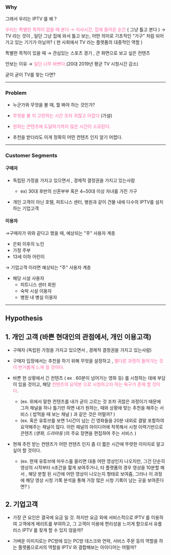 
### Why

그래서 우리는 IPTV 를 왜 ?

<span style="color:rgb(255, 102, 163)">우리는 특별한 목적이 없을 때 본다 → 식사시간, 집에 들어온 순간</span> ( 그냥 틀고 본다 )
→ TV 라는 것이 , 일단 그냥 집에 와서 틀고 보는, 어떤 의미로 기초적인 "가구" 처럼 되어가고 있는 기기가 아닐까? ( 현 사회에서 TV 라는 플랫폼의 대중적인 역할 )



특별한 목적이 있을 때 → 관심있는 스포츠 경기 , 큰 화면으로 보고 싶은 컨텐츠

안보는 이유 → <span style="color:rgb(255, 102, 163)">일단 너무 바쁘다.</span>(20대 2019년 평균 TV 시청시간 감소)

굳이 굳이 TV를 찾는 다면?

---

### Problem

- 누군가와 무엇을 볼 때, 뭘 봐야 하는 것인가?                                                                     

- <span style="color:rgb(255, 102, 163)">무엇을 볼 지 고민하는 시간 조차 귀찮고 아깝다</span> (가설)

- <span style="color:rgb(255, 102, 163)">원하는 콘텐츠에 도달하기까지 많은 시간이 소모된다.</span>

- 추천을 받더라도 이게 정확히 어떤 컨텐츠 인지 알기 어렵다.



---

### Customer Segments

#### 구매자

- 독립된 가정을 가지고 있으면서 , 경제적 결정권을 가지고 있는사람 
	- ex) 30대 후반의 신혼부부 혹은 4~50대 이상 자녀를 가진 가구

- 개인 고객이 아닌 호텔, 피트니스 센터, 병원과 같이 건물 내에 다수의 IPTV를 설치하는 기업고객


#### 이용자

→구매자가 위와 같다고 했을 때, 예상되는 "주" 사용자 계층

- 은퇴 이후의 노인 
- 가정 주부
- 13세 이하 어린이

→ 기업고객 이라면 예상되는 "주" 사용자 계층

- 해당 시설 사용자 
	- 피트니스 센터 회원
	- 숙박 시설 이용자
	- 병원 내 병실 이용자



---

## Hypothesis

## 1. 개인 고객 (바쁜 현대인의 관점에서, 개인 이용고객)

- 구매자 (독립된 가정을 가지고 있으면서 , 경제적 결정권을 가지고 있는사람)
- 구매자 입장에서는 추천을 하기 위해 무엇을 설정하고 , <span style="color:rgb(255, 102, 163)">별다른 과정이 들어가는 것이 번거롭게 느껴 질 것이다.</span>

- 바쁜 현 상황에서 긴 컨텐츠 ( ex . 60분이 넘어가는 영화 등) 를 시청하는 데에 부담이 있을 것이고, 해당 <span style="color:rgb(255, 102, 163)">컨텐츠의 요약본 으로 시청하고자 하는 욕구가 존재 할 것이다</span>.
	- (ex. 위에서 말한 컨텐츠를 내가 굳이 고르는 것 조차 귀찮은 과정이기 때문에 그저 채널을 하나 틀기만 하면 내가 원하는, 때와 상황에 맞는 추천을 해주는 서비스 ( 밥먹을 때 보는 채널 ) 과 같은 것은 어떨까? )
	- (ex. 혹은 유튜브를 보면 1시간이 넘는 긴 영화들을 20분 내외로 결말 포함하여 요약해주는 채널이 많다. 이런 채널의 아이디어에 착목해서 시청 이력기반으로 콘텐츠 (*영화, 드라마등* )의 주요 장면을 편집하여 주는 서비스 )


- 현재 추천 받는 컨텐츠가 어떤 컨텐츠 인지 좀 더 짧은 시간에 뚜렷한 이미지로 알고 싶어 할 것이다.
	- (ex. 현재 유튜브에 마우스를 올리면 대충 어떤 영상인지 나오지만, 그건 단순히 영상의 시작부터 n초간을 짧게 보여주거나, 타 플랫폼의 경우 영상을 10분할 해서 , 해당 분할 된 시간에 어떤 영상이 나오는지 형태로 보여줌, 그러나 이 과정에 해당 영상 시청 기록 분석을 통해 가장 많은 시청 기록이 남는 곳을 보여준다면? )

## 2. 기업고객

- 가장 큰 요인은 결국에 요금 일 것. 하지만 요금 외에 서비스적으로  IPTV 를 이용하여 고객에게 메리트를 부여하고, 그 고객이 이용에 편리성을 느끼게 함으로서 유플러스 IPTV 를 찾게 할 수 있지 않을까? 

- 가벼운 이미지로는 PC방에 있는 PC방 데스크와 연락, 서비스 주문 등의 역할을 하는 플랫폼으로서의 역할을 IPTV 와 결합해보는 아이디어는 어떨까?